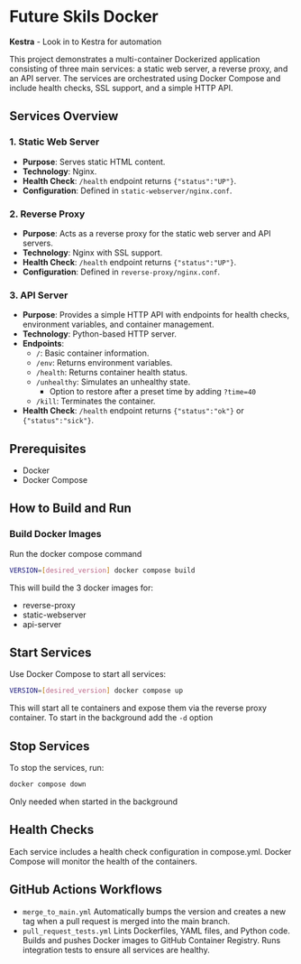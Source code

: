 # Future Skils Docker


**Kestra** - Look in to Kestra for automation

This project demonstrates a multi-container Dockerized application consisting of three main services: a static web server, a reverse proxy, and an API server. The services are orchestrated using Docker Compose and include health checks, SSL support, and a simple HTTP API.

## Services Overview

### 1. Static Web Server
- **Purpose**: Serves static HTML content.
- **Technology**: Nginx.
- **Health Check**: `/health` endpoint returns `{"status":"UP"}`.
- **Configuration**: Defined in `static-webserver/nginx.conf`.

### 2. Reverse Proxy
- **Purpose**: Acts as a reverse proxy for the static web server and API servers.
- **Technology**: Nginx with SSL support.
- **Health Check**: `/health` endpoint returns `{"status":"UP"}`.
- **Configuration**: Defined in `reverse-proxy/nginx.conf`.

### 3. API Server
- **Purpose**: Provides a simple HTTP API with endpoints for health checks, environment variables, and container management.
- **Technology**: Python-based HTTP server.
- **Endpoints**:
  - `/`: Basic container information.
  - `/env`: Returns environment variables.
  - `/health`: Returns container health status.
  - `/unhealthy`: Simulates an unhealthy state.
    - Option to restore after a preset time by adding `?time=40`
  - `/kill`: Terminates the container.
- **Health Check**: `/health` endpoint returns `{"status":"ok"}` or `{"status":"sick"}`.

## Prerequisites

- Docker
- Docker Compose

## How to Build and Run

### Build Docker Images
Run the docker compose command
```sh
VERSION=[desired_version] docker compose build
```

This will build the 3 docker images for:
- reverse-proxy
- static-webserver
- api-server

## Start Services
Use Docker Compose to start all services:
```sh
VERSION=[desired_version] docker compose up
```

This will start all te containers and expose them via the reverse proxy container. To start in the background add the `-d` option

## Stop Services
To stop the services, run:
```sh
docker compose down
```
Only needed when started in the background

## Health Checks
Each service includes a health check configuration in compose.yml. Docker Compose will monitor the health of the containers.

## GitHub Actions Workflows
- `merge_to_main.yml` Automatically bumps the version and creates a new tag when a pull request is merged into the main branch.
- `pull_request_tests.yml` Lints Dockerfiles, YAML files, and Python code.
Builds and pushes Docker images to GitHub Container Registry.
Runs integration tests to ensure all services are healthy.

